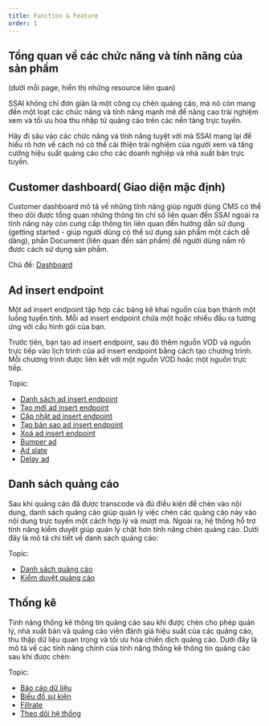```yaml
---
title: Function & Feature
order: 1
---
```


## Tổng quan về các chức năng và tính năng của sản phẩm
(dưới mỗi page, hiển thị những resource liên quan)

SSAI không chỉ đơn giản là một công cụ chèn quảng cáo, mà nó còn mang đến một loạt các chức năng và tính năng mạnh mẽ để nâng cao trải nghiệm xem và tối ưu hóa thu nhập từ quảng cáo trên các nền tảng trực tuyến.

Hãy đi sâu vào các chức năng và tính năng tuyệt vời mà SSAI mang lại để hiểu rõ hơn về cách nó có thể cải thiện trải nghiệm của người xem và tăng cường hiệu suất quảng cáo cho các doanh nghiệp và nhà xuất bản trực tuyến.
## Customer dashboard( Giao diện mặc định)
Customer dashboard mô tả về những tính năng giúp người dùng CMS có thể theo dõi được tổng quan những thông tin chỉ số liên quan đến SSAI ngoài ra tính năng này còn cung cấp thông tin liên quan đến hướng dẫn sử dụng (getting started - giúp người dùng có thể sử dụng sản phẩm một cách dễ dàng), phần Document (liên quan đến sản phẩm) để người dùng nắm rõ được cách sử dụng sản phẩm.

Chủ đề:  [Dashboard](../05-user-guide/1-customer-dashboard.md)

## Ad insert endpoint
Một ad insert endpoint tập hợp các bảng kê khai nguồn của bạn thành một luồng tuyến tính. Mỗi ad insert endpoint chứa một hoặc nhiều đầu ra tương ứng với cấu hình gói của bạn.

Trước tiên, bạn tạo ad insert endpoint, sau đó thêm nguồn VOD và nguồn trực tiếp vào lịch trình của ad insert endpoint bằng cách tạo chương trình. Mỗi chương trình được liên kết với một nguồn VOD hoặc một nguồn trực tiếp.

Topic:
* [Danh sách ad insert endpoint](../05-user-guide/2-ad-insert-endpoint/a-view-list.md)
* [Tạo mới ad insert endpoint](../05-user-guide/2-ad-insert-endpoint/b-create.md)
* [Cập nhật ad insert endpoint](../05-user-guide/2-ad-insert-endpoint/c-edit.md)
* [Tạo bản sao ad insert endpoint](../05-user-guide/2-ad-insert-endpoint/d-duplicate.md)
* [Xoá ad insert endpoint](../05-user-guide/2-ad-insert-endpoint/e-delete.md)
* [Bumper ad](../05-user-guide/2-ad-insert-endpoint/f-bumper-ad.md)
* [Ad slate](../05-user-guide/2-ad-insert-endpoint/g-ad-slate.md)
* [Delay ad](../05-user-guide/2-ad-insert-endpoint/h-delay.md)


## Danh sách quảng cáo

Sau khi quảng cáo đã được transcode và đủ điều kiện để chèn vào nội dung, danh sách quảng cáo giúp quản lý việc chèn các quảng cáo này vào nội dung trực tuyến một cách hợp lý và mượt mà. Ngoài ra, hệ thống hỗ trợ tính năng kiểm duyệt giúp quản lý chặt hơn tính năng chèn quảng cáo. Dưới đây là mô tả chi tiết về danh sách quảng cáo:

Topic:
* [Danh sách quảng cáo](../05-user-guide/3-ads-list/a-ads-list.md)
* [Kiểm duyệt quảng cáo](../05-user-guide/3-ads-list/b-approval.md)
## Thống kê
Tính năng thống kê thông tin quảng cáo sau khi được chèn cho phép quản lý, nhà xuất bản và quảng cáo viên đánh giá hiệu suất của các quảng cáo, thu thập dữ liệu quan trọng và tối ưu hóa chiến dịch quảng cáo. Dưới đây là mô tả về các tính năng chính của tính năng thống kê thông tin quảng cáo sau khi được chèn:

Topic:
* [Báo cáo dữ liệu](../05-user-guide/4-statistic/b-data-report.md)
* [Biểu đồ sự kiện](../05-user-guide/4-statistic/c-event-chart/a-by-channel.md)
* [Fillrate](../05-user-guide//4-statistic/d-fillrate.md)
* [Theo dõi hệ thống](../05-user-guide/4-statistic/f-monitor-system.md)